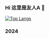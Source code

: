 ### Hi 这里是友人A 👋

[![Top Langs](https://github-readme-stats.vercel.app/api/top-langs/?username=Passer-by&hide=HTML,css,php&layout=compact&show_icons=true)](https://github.com/anuraghazra/github-readme-stats)

### 2024 
